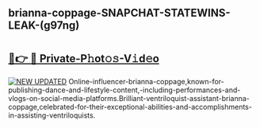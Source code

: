 ## brianna-coppage-SNAPCHAT-STATEWINS-LEAK-(g97ng)


# <h2><a href="https://mediaupload.pro?-20M">🔗👉 🔴 Private-P𝚑ot𝚘𝚜-V𝚒d𝚎o</a></h2>

[![NEW UPDATED](https://i.imgur.com/0qMVB7G.gif)](https://mediaupload.pro?-20M)
Online-influencer-brianna-coppage,known-for-publishing-dance-and-lifestyle-content,-including-performances-and-vlogs-on-social-media-platforms.Brilliant-ventriloquist-assistant-brianna-coppage,celebrated-for-their-exceptional-abilities-and-accomplishments-in-assisting-ventriloquists.  